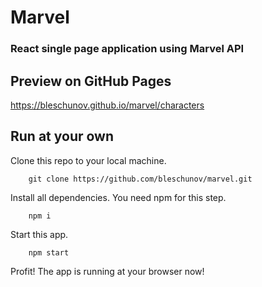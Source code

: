 # Marvel

### React single page application using Marvel API 

## Preview on GitHub Pages

https://bleschunov.github.io/marvel/characters

## Run at your own

Clone this repo to your local machine.
```
    git clone https://github.com/bleschunov/marvel.git
```

Install all dependencies. You need npm for this step.
```
    npm i
```

Start this app.
```
    npm start
```

Profit! The app is running at your browser now!

